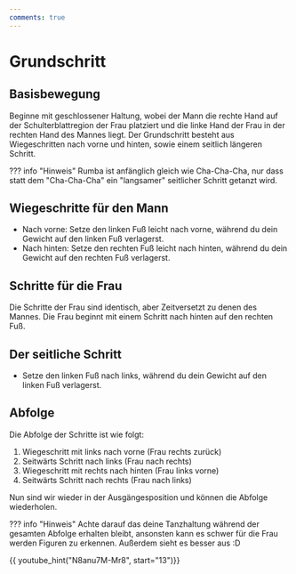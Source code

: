 ```yaml
---
comments: true
---
```

# Grundschritt

## Basisbewegung

Beginne mit geschlossener Haltung, wobei der Mann die rechte Hand auf der Schulterblattregion der Frau platziert und die linke Hand der Frau in der rechten Hand des Mannes liegt.
Der Grundschritt besteht aus Wiegeschritten nach vorne und hinten, sowie einem seitlich längeren Schritt.

??? info "Hinweis"
    Rumba ist anfänglich gleich wie Cha-Cha-Cha, nur dass statt dem "Cha-Cha-Cha" ein "langsamer" seitlicher Schritt getanzt wird.

## Wiegeschritte für den Mann

- Nach vorne: Setze den linken Fuß leicht nach vorne, während du dein Gewicht auf den linken Fuß verlagerst.
- Nach hinten: Setze den rechten Fuß leicht nach hinten, während du dein Gewicht auf den rechten Fuß verlagerst.

## Schritte für die Frau

Die Schritte der Frau sind identisch, aber Zeitversetzt zu denen des Mannes. Die Frau beginnt mit einem Schritt nach hinten auf den rechten Fuß.

## Der seitliche Schritt

- Setze den linken Fuß nach links, während du dein Gewicht auf den linken Fuß verlagerst.

## Abfolge

Die Abfolge der Schritte ist wie folgt:

1. Wiegeschritt mit links nach vorne  (Frau rechts zurück)
2. Seitwärts Schritt nach links (Frau nach rechts)
3. Wiegeschritt mit rechts nach hinten (Frau links vorne)
4. Seitwärts Schritt nach rechts (Frau nach links)

Nun sind wir wieder in der Ausgängesposition und können die Abfolge wiederholen.

??? info "Hinweis"
    Achte darauf das deine Tanzhaltung während der gesamten Abfolge erhalten bleibt, ansonsten kann es schwer für die Frau werden Figuren zu erkennen. Außerdem sieht es besser aus :D

{{ youtube_hint("N8anu7M-Mr8", start="13")}}
